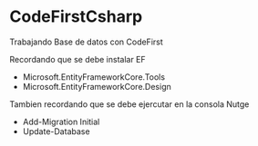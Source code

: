 # CodeFirstCsharp

Trabajando Base de datos con CodeFirst

Recordando que se debe instalar EF

* Microsoft.EntityFrameworkCore.Tools
* Microsoft.EntityFrameworkCore.Design


Tambien recordando que se debe ejercutar en la consola Nutge
 
* Add-Migration Initial
* Update-Database 
